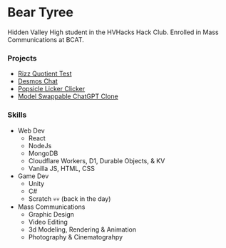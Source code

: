 # Bear Tyree 
Hidden Valley High student in the HVHacks Hack Club. Enrolled in Mass Communications at BCAT.
### Projects
- [Rizz Quotient Test](https://rizzquotient.com)
- [Desmos Chat](https://desmos.help/calculator)
- [Popsicle Licker Clicker](https://beartyree.github.io/PopsicleClicker/)
- [Model Swappable ChatGPT Clone](https://chatgpt-clone-76c.pages.dev/)
### Skills
- Web Dev
  - React
  - NodeJs
  - MongoDB
  - Cloudflare Workers, D1, Durable Objects, & KV
  - Vanilla JS, HTML, CSS
- Game Dev
  - Unity
  - C#
  - Scratch 💀💀 (back in the day) 
- Mass Communications
  - Graphic Design
  - Video Editing
  - 3d Modeling, Rendering & Animation
  - Photography & Cinematograhpy
